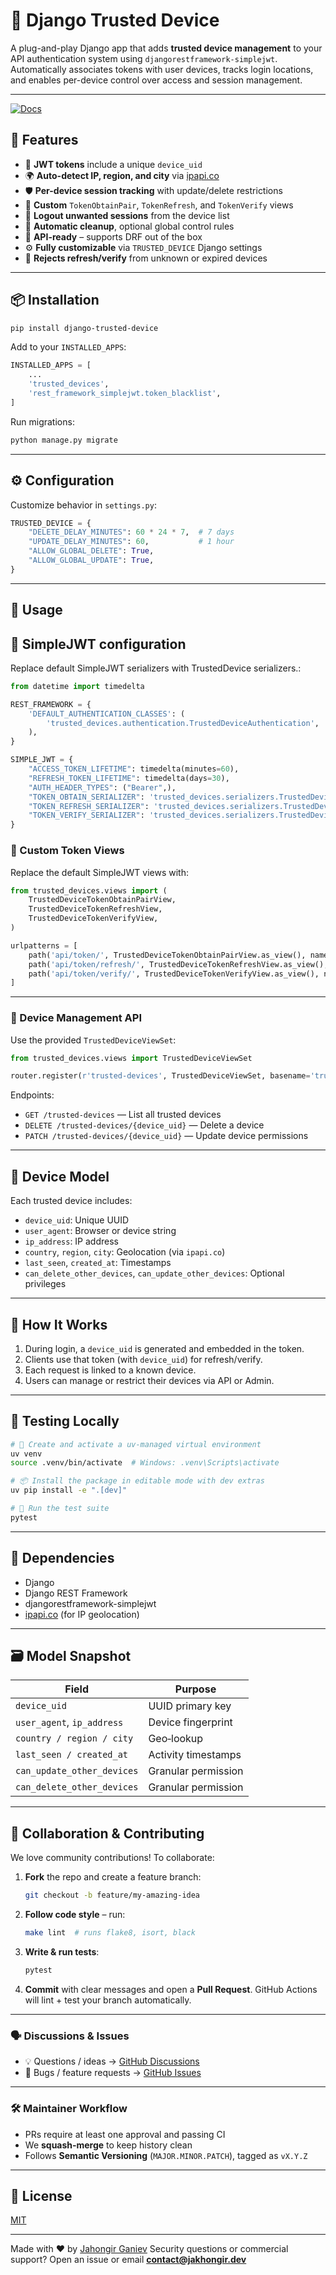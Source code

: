 # 🔐 Django Trusted Device

A plug-and-play Django app that adds **trusted device management** to your API authentication system using
`djangorestframework-simplejwt`. Automatically associates tokens with user devices, tracks login locations,
and enables per-device control over access and session management.

---
[![Docs](https://img.shields.io/badge/docs-view-green?style=for-the-badge&logo=readthedocs)](https://ganiyevuz.github.io/django-trusted-devices/)


## 🚀 Features

* 🔑 **JWT tokens** include a unique `device_uid`
* 🌍 **Auto-detect IP, region, and city** via [ipapi.co](https://ipapi.co)
* 🛡️ **Per-device session tracking** with update/delete restrictions
* 🔄 **Custom** `TokenObtainPair`, `TokenRefresh`, and `TokenVerify` views
* 🚪 **Logout unwanted sessions** from the device list
* 🧼 **Automatic cleanup**, optional global control rules
* 🧩 **API-ready** – supports DRF out of the box
* ⚙️ **Fully customizable** via `TRUSTED_DEVICE` Django settings
* 🚫 **Rejects refresh/verify** from unknown or expired devices

---

## 📦 Installation

```bash
pip install django-trusted-device
```

Add to your `INSTALLED_APPS`:

```python
INSTALLED_APPS = [
    ...
    'trusted_devices',
    'rest_framework_simplejwt.token_blacklist',
]
```

Run migrations:

```bash
python manage.py migrate
```

---

## ⚙️ Configuration

Customize behavior in `settings.py`:

```python
TRUSTED_DEVICE = {
    "DELETE_DELAY_MINUTES": 60 * 24 * 7,  # 7 days
    "UPDATE_DELAY_MINUTES": 60,           # 1 hour
    "ALLOW_GLOBAL_DELETE": True,
    "ALLOW_GLOBAL_UPDATE": True,
}
```

---

## 🧩 Usage


## 🔐 SimpleJWT configuration

Replace default SimpleJWT serializers with TrustedDevice serializers.:

```python
from datetime import timedelta

REST_FRAMEWORK = {
    'DEFAULT_AUTHENTICATION_CLASSES': (
        'trusted_devices.authentication.TrustedDeviceAuthentication',
    ),
}

SIMPLE_JWT = {
    "ACCESS_TOKEN_LIFETIME": timedelta(minutes=60),
    "REFRESH_TOKEN_LIFETIME": timedelta(days=30),
    "AUTH_HEADER_TYPES": ("Bearer",),
    "TOKEN_OBTAIN_SERIALIZER": 'trusted_devices.serializers.TrustedDeviceTokenObtainPairSerializer',
    "TOKEN_REFRESH_SERIALIZER": 'trusted_devices.serializers.TrustedDeviceTokenRefreshSerializer',
    "TOKEN_VERIFY_SERIALIZER": 'trusted_devices.serializers.TrustedDeviceTokenVerifySerializer',
}

```

### 🔐 Custom Token Views

Replace the default SimpleJWT views with:

```python
from trusted_devices.views import (
    TrustedDeviceTokenObtainPairView,
    TrustedDeviceTokenRefreshView,
    TrustedDeviceTokenVerifyView,
)

urlpatterns = [
    path('api/token/', TrustedDeviceTokenObtainPairView.as_view(), name='token_obtain_pair'),
    path('api/token/refresh/', TrustedDeviceTokenRefreshView.as_view(), name='token_refresh'),
    path('api/token/verify/', TrustedDeviceTokenVerifyView.as_view(), name='token_verify'),
]
```

---

### 📡 Device Management API

Use the provided `TrustedDeviceViewSet`:

```python
from trusted_devices.views import TrustedDeviceViewSet

router.register(r'trusted-devices', TrustedDeviceViewSet, basename='trusted-device')
```

Endpoints:

* `GET /trusted-devices` — List all trusted devices
* `DELETE /trusted-devices/{device_uid}` — Delete a device
* `PATCH /trusted-devices/{device_uid}` — Update device permissions

---

## 👤 Device Model

Each trusted device includes:

* `device_uid`: Unique UUID
* `user_agent`: Browser or device string
* `ip_address`: IP address
* `country`, `region`, `city`: Geolocation (via `ipapi.co`)
* `last_seen`, `created_at`: Timestamps
* `can_delete_other_devices`, `can_update_other_devices`: Optional privileges

---

## 🧠 How It Works

1. During login, a `device_uid` is generated and embedded in the token.
2. Clients use that token (with `device_uid`) for refresh/verify.
3. Each request is linked to a known device.
4. Users can manage or restrict their devices via API or Admin.

---

## 🧪 Testing Locally

```bash
# 🧩 Create and activate a uv-managed virtual environment
uv venv
source .venv/bin/activate  # Windows: .venv\Scripts\activate

# 📦 Install the package in editable mode with dev extras
uv pip install -e ".[dev]"

# 🧪 Run the test suite
pytest
```

---

## 🧱 Dependencies

* Django
* Django REST Framework
* djangorestframework-simplejwt
* [ipapi.co](https://ipapi.co) (for IP geolocation)

---

## 🗃️ Model Snapshot

| Field                      | Purpose             |
| -------------------------- | ------------------- |
| `device_uid`               | UUID primary key    |
| `user_agent`, `ip_address` | Device fingerprint  |
| `country / region / city`  | Geo‑lookup          |
| `last_seen / created_at`   | Activity timestamps |
| `can_update_other_devices` | Granular permission |
| `can_delete_other_devices` | Granular permission |

---

## 🤝 Collaboration & Contributing

We love community contributions! To collaborate:

1. **Fork** the repo and create a feature branch:

   ```bash
   git checkout -b feature/my-amazing-idea
   ```

2. **Follow code style** – run:

   ```bash
   make lint  # runs flake8, isort, black
   ```

3. **Write & run tests**:

   ```bash
   pytest
   ```

4. **Commit** with clear messages and open a **Pull Request**.
   GitHub Actions will lint + test your branch automatically.

---

### 🗣️ Discussions & Issues

* 💡 Questions / ideas → [GitHub Discussions](https://github.com/ganiyevuz/django-trusted-devices/discussions)
* 🐛 Bugs / feature requests → [GitHub Issues](https://github.com/ganiyevuz/django-trusted-devices/issues)

---

### 🛠 Maintainer Workflow

* PRs require at least one approval and passing CI
* We **squash‑merge** to keep history clean
* Follows **Semantic Versioning** (`MAJOR.MINOR.PATCH`), tagged as `vX.Y.Z`

---

## 📄 License

[MIT](LICENSE)

---

Made with ❤️ by [Jahongir Ganiev](https://github.com/ganiyevuz)
Security questions or commercial support? Open an issue or email **[contact@jakhongir.dev](mailto:contact@jakhongir.dev)**
